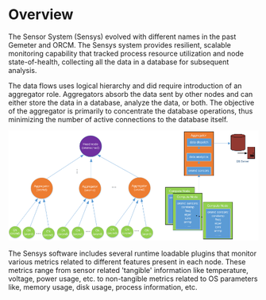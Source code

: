 # Overview
The Sensor System (Sensys) evolved with different names in the past Gemeter and ORCM. The Sensys system provides resilient, scalable monitoring capability that tracked process resource utilization and node state-of-health, collecting all the data in a database for subsequent analysis.

The data flows uses logical hierarchy and did require introduction of an aggregator role. Aggregators absorb the data sent by other nodes and can either store the data in a database, analyze the data, or both. The objective of the aggregator is primarily to concentrate the database operations, thus minimizing the number of active connections to the database itself.

![Sensys Flow Diagram](1-Sensys/Sensys-Architecture.png)

The Sensys software includes several runtime loadable plugins that monitor various metrics related to different features present in each node. These metrics range from sensor related 'tangible' information like temperature, voltage, power usage, etc. to non-tangible metrics related to OS parameters like, memory usage, disk usage, process information, etc.
